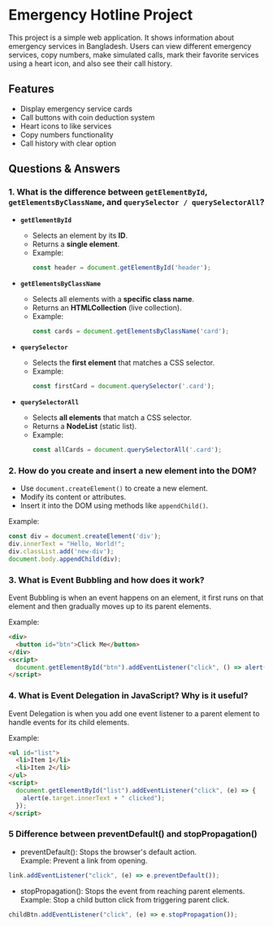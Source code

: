 # Emergency Hotline Project

This project is a simple web application. It shows information about emergency services in Bangladesh. Users can view different emergency services, copy numbers, make simulated calls, mark their favorite services using a heart icon, and also see their call history.

## Features

- Display emergency service cards
- Call buttons with coin deduction system
- Heart icons to like services
- Copy numbers functionality
- Call history with clear option

## Questions & Answers

### 1. What is the difference between `getElementById`, `getElementsByClassName`, and `querySelector / querySelectorAll`?

- **`getElementById`**  
  - Selects an element by its **ID**.  
  - Returns a **single element**.  
  - Example:  
    ```js
    const header = document.getElementById('header');
    ```

- **`getElementsByClassName`**  
  - Selects all elements with a **specific class name**.  
  - Returns an **HTMLCollection** (live collection).  
  - Example:  
    ```js
    const cards = document.getElementsByClassName('card');
    ```

- **`querySelector`**  
  - Selects the **first element** that matches a CSS selector.  
  - Example:  
    ```js
    const firstCard = document.querySelector('.card');
    ```

- **`querySelectorAll`**  
  - Selects **all elements** that match a CSS selector.  
  - Returns a **NodeList** (static list).  
  - Example:  
    ```js
    const allCards = document.querySelectorAll('.card');
    ```

### 2. How do you create and insert a new element into the DOM?

- Use `document.createElement()` to create a new element.  
- Modify its content or attributes.  
- Insert it into the DOM using methods like `appendChild()`. 

Example:

```js
const div = document.createElement('div'); 
div.innerText = "Hello, World!"; 
div.classList.add('new-div'); 
document.body.appendChild(div);
```

### 3. What is Event Bubbling and how does it work?

Event Bubbling is when an event happens on an element, it first runs on that element and then gradually moves up to its parent elements.

Example:

```html
<div>
  <button id="btn">Click Me</button>
</div>
<script>
  document.getElementById("btn").addEventListener("click", () => alert("btn clicked"));
</script>
```

### 4. What is Event Delegation in JavaScript? Why is it useful?

Event Delegation is when you add one event listener to a parent element to handle events for its child elements.

Example:

```html
<ul id="list">
  <li>Item 1</li>
  <li>Item 2</li>
</ul>
<script>
  document.getElementById("list").addEventListener("click", (e) => {
    alert(e.target.innerText + " clicked");
  });
</script>

```
### 5 Difference between preventDefault() and stopPropagation()

- preventDefault(): Stops the browser's default action.  
  Example: Prevent a link from opening.  

```js
link.addEventListener("click", (e) => e.preventDefault());
```
- stopPropagation(): Stops the event from reaching parent elements.
Example: Stop a child button click from triggering parent click.
```js
childBtn.addEventListener("click", (e) => e.stopPropagation());


